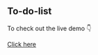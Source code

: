 ## To-do-list 

To check out the live demo 👇

[Click here](https://indrajithn06.github.io/to-do-list/)
